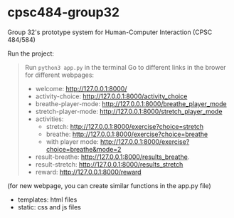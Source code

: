 # cpsc484-group32
Group 32's prototype system for Human-Computer Interaction (CPSC 484/584)

Run the project: 
> Run `python3 app.py` in the terminal
> Go to different links in the brower for different webpages:
> - welcome: http://127.0.0.1:8000/
> - activity-choice: http://127.0.0.1:8000/activity_choice
> - breathe-player-mode: http://127.0.0.1:8000/breathe_player_mode
> - stretch-player-mode: http://127.0.0.1:8000/stretch_player_mode
> - activities:    
>   - stretch: http://127.0.0.1:8000/exercise?choice=stretch   
>   - breathe: http://127.0.0.1:8000/exercise?choice=breathe    
>   - with player mode: http://127.0.0.1:8000/exercise?choice=breathe&mode=2     
> - result-breathe: http://127.0.0.1:8000/results_breathe. 
> - result-stretch: http://127.0.0.1:8000/results_stretch
> - reward: http://127.0.0.1:8000/reward

(for new webpage, you can create similar functions in the app.py file)

- templates: html files
- static: css and js files
